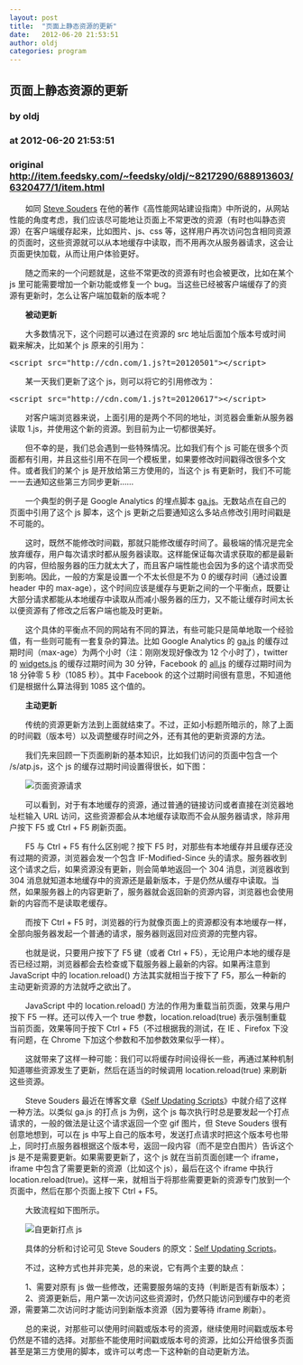 ```yaml
---
layout: post
title:  "页面上静态资源的更新"
date:   2012-06-20 21:53:51
author: oldj
categories: program
---
```


## 页面上静态资源的更新
### by oldj
### at 2012-06-20 21:53:51
### original <http://item.feedsky.com/~feedsky/oldj/~8217290/688913603/6320477/1/item.html>

<p>　　如同 <a href="http://stevesouders.com/">Steve Souders</a> 在他的著作《高性能网站建设指南》中所说的，从网站性能的角度考虑，我们应该尽可能地让页面上不常更改的资源（有时也叫静态资源）在客户端缓存起来，比如图片、js、css 等，这样用户再次访问包含相同资源的页面时，这些资源就可以从本地缓存中读取，而不用再次从服务器请求，这会让页面更快加载，从而让用户体验更好。</p>

<p>　　随之而来的一个问题就是，这些不常更改的资源有时也会被更改，比如在某个 js 里可能需要增加一个新功能或修复一个 bug。当这些已经被客户端缓存了的资源有更新时，怎么让客户端加载新的版本呢？</p>

<p>　　<strong>被动更新</strong></p>

<p>　　大多数情况下，这个问题可以通过在资源的 src 地址后面加个版本号或时间戳来解决，比如某个 js 原来的引用为：</p>

<pre>
&lt;script src=&quot;http://cdn.com/1.js?t=20120501&quot;&gt;&lt;/script&gt;
</pre>

<p>　　某一天我们更新了这个 js，则可以将它的引用修改为：</p>

<pre>
&lt;script src=&quot;http://cdn.com/1.js?t=20120617&quot;&gt;&lt;/script&gt;
</pre>

<p>　　对客户端浏览器来说，上面引用的是两个不同的地址，浏览器会重新从服务器读取 1.js，并使用这个新的资源。到目前为止一切都很美好。</p>

<p>　　但不幸的是，我们总会遇到一些特殊情况。比如我们有个 js 可能在很多个页面都有引用，并且这些引用不在同一个模板里，如果要修改时间戳得改很多个文件。或者我们的某个 js 是开放给第三方使用的，当这个 js 有更新时，我们不可能一一去通知这些第三方同步更新……</p>

<p>　　一个典型的例子是 Google Analytics 的埋点脚本 <a href="http://www.google-analytics.com/ga.js">ga.js</a>。无数站点在自己的页面中引用了这个 js 脚本，这个 js 更新之后要通知这么多站点修改引用时间戳是不可能的。</p>

<p>　　这时，既然不能修改时间戳，那就只能修改缓存时间了。最极端的情况是完全放弃缓存，用户每次请求时都从服务器读取。这样能保证每次请求获取的都是最新的内容，但给服务器的压力就太大了，而且客户端性能也会因为多的这个请求而受到影响。因此，一般的方案是设置一个不太长但是不为 0 的缓存时间（通过设置 header 中的 max-age），这个时间应该是缓存与更新之间的一个平衡点，既要让大部分请求都能从本地缓存中读取从而减小服务器的压力，又不能让缓存时间太长以便资源有了修改之后客户端也能及时更新。</p>

<p>　　这个具体的平衡点不同的网站有不同的算法，有些可能只是简单地取一个经验值，有一些则可能有一套复杂的算法。比如 Google Analytics 的 <a href="http://www.google-analytics.com/ga.js">ga.js</a> 的缓存过期时间（max-age）为两个小时（注：刚刚发现好像改为 12 个小时了），twitter 的 <a href="http://platform.twitter.com/widgets.js">widgets.js</a> 的缓存过期时间为 30 分钟，Facebook 的 <a href="http://connect.facebook.net/en_US/all.js">all.js</a> 的缓存过期时间为 18 分钟零 5 秒（1085 秒）。其中 Facebook 的这个过期时间很有意思，不知道他们是根据什么算法得到 1085 这个值的。</p>

<p>　　<strong>主动更新</strong></p>

<p>　　传统的资源更新方法到上面就结束了。不过，正如小标题所暗示的，除了上面的时间戳（版本号）以及调整缓存时间之外，还有其他的更新资源的方法。</p>

<p>　　我们先来回顾一下页面刷新的基本知识，比如我们访问的页面中包含一个 /s/atp.js，这个 js 的缓存过期时间设置得很长，如下图：</p>

<p>　　<img src="http://oldj.net/uploads/files/201206/20/20120620104826_WZrNH.png" alt="页面资源请求"></p>

<p>　　可以看到，对于有本地缓存的资源，通过普通的链接访问或者直接在浏览器地址栏输入 URL 访问，这些资源都会从本地缓存读取而不会从服务器请求，除非用户按下 F5 或 Ctrl + F5 刷新页面。</p>

<p>　　F5 与 Ctrl + F5 有什么区别呢？按下 F5 时，对那些有本地缓存并且缓存还没有过期的资源，浏览器会发一个包含 IF-Modified-Since 头的请求。服务器收到这个请求之后，如果资源没有更新，则会简单地返回一个 304 消息，浏览器收到 304 消息就知道本地缓存中的资源还是最新版本，于是仍然从缓存中读取。当然，如果服务器上的内容更新了，服务器就会返回新的资源内容，浏览器也会使用新的内容而不是读取老缓存。</p>

<p>　　而按下 Ctrl + F5 时，浏览器的行为就像页面上的资源都没有本地缓存一样，全部向服务器发起一个普通的请求，服务器则返回对应资源的完整内容。</p>

<p>　　也就是说，只要用户按下了 F5 键（或者 Ctrl + F5），无论用户本地的缓存是否已经过期，浏览器都会去检查或下载服务器上最新的内容。如果再注意到 JavaScript 中的 location.reload() 方法其实就相当于按下了 F5，那么一种新的主动更新资源的方法就呼之欲出了。</p>

<p>　　JavaScript 中的 location.reload() 方法的作用为重载当前页面，效果与用户按下 F5 一样。还可以传入一个 true 参数，location.reload(true) 表示强制重载当前页面，效果等同于按下 Ctrl + F5（不过根据我的测试，在 IE 、Firefox 下没有问题，在 Chrome 下加这个参数和不加参数效果似乎一样）。</p>

<p>　　这就带来了这样一种可能：我们可以将缓存时间设得长一些，再通过某种机制知道哪些资源发生了更新，然后在适当的时候调用 location.reload(true) 来刷新这些资源。</p>

<p>　　Steve Souders 最近在博客文章《<a href="http://www.stevesouders.com/blog/2012/05/22/self-updating-scripts/">Self Updating Scripts</a>》中就介绍了这样一种方法。以类似 ga.js 的打点 js 为例，这个 js 每次执行时总是要发起一个打点请求的，一般的做法是让这个请求返回一个空 gif 图片，但 Steve Souders 很有创意地想到，可以在 js 中写上自己的版本号，发送打点请求时把这个版本号也带上，同时打点服务器根据这个版本号，返回一段内容（而不是空白图片）告诉这个 js 是不是需要更新。如果需要更新了，这个 js 就在当前页面创建一个 iframe，iframe 中包含了需要更新的资源（比如这个 js），最后在这个 iframe 中执行 location.reload(true)。这样一来，就相当于将那些需要更新的资源专门放到一个页面中，然后在那个页面上按下 Ctrl + F5。</p>

<p>　　大致流程如下图所示。</p>

<p>　　<img src="http://oldj.net/uploads/files/201206/20/20120620115356_mPdBH.png" alt="自更新打点 js"></p>

<p>　　具体的分析和讨论可见 Steve Souders 的原文：<a href="http://www.stevesouders.com/blog/2012/05/22/self-updating-scripts/">Self Updating Scripts</a>。</p>

<p>　　不过，这种方式也并非完美，总的来说，它有两个主要的缺点：</p>

<p>　　1、需要对原有 js 做一些修改，还需要服务端的支持（判断是否有新版本）；<br>
　　2、资源更新后，用户第一次访问这些资源时，仍然只能访问到缓存中的老资源，需要第二次访问时才能访问到新版本资源（因为要等待 iframe 刷新）。
</p>

<p>　　总的来说，对那些可以使用时间戳或版本号的资源，继续使用时间戳或版本号仍然是不错的选择。对那些不能使用时间戳或版本号的资源，比如公开给很多页面甚至是第三方使用的脚本，或许可以考虑一下这种新的自动更新方法。</p><img src="http://www1.feedsky.com/t1/688913603/oldj/feedsky/s.gif?r=http://item.feedsky.com/~feedsky/oldj/~8217290/688913603/6320477/1/item.html" border="0" height="0" width="0">